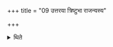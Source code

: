 +++
title = "09 उत्तरया त्रिष्टुभा राजन्यस्य"

+++

<details><summary>थिते</summary>

उत्तरया त्रिष्टुभा राजन्यस्य । जगत्या वैश्यस्य ९
</details>
